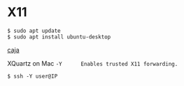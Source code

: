 # X11

```
$ sudo apt update
$ sudo apt install ubuntu-desktop
```

[caja](https://ubuntu-mate.community/t/x11-forwarding-with-caja-in-18-04-1/18911)


XQuartz on Mac `-Y      Enables trusted X11 forwarding.`

```
$ ssh -Y user@IP
```


